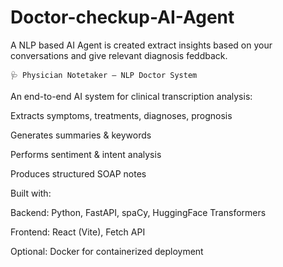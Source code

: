 # Doctor-checkup-AI-Agent
A NLP based AI Agent is created extract insights based on your conversations and give relevant diagnosis feddback.

``` 🩺 Physician Notetaker — NLP Doctor System ```

An end-to-end AI system for clinical transcription analysis:

Extracts symptoms, treatments, diagnoses, prognosis

Generates summaries & keywords

Performs sentiment & intent analysis

Produces structured SOAP notes

Built with:

Backend: Python, FastAPI, spaCy, HuggingFace Transformers

Frontend: React (Vite), Fetch API

Optional: Docker for containerized deployment
